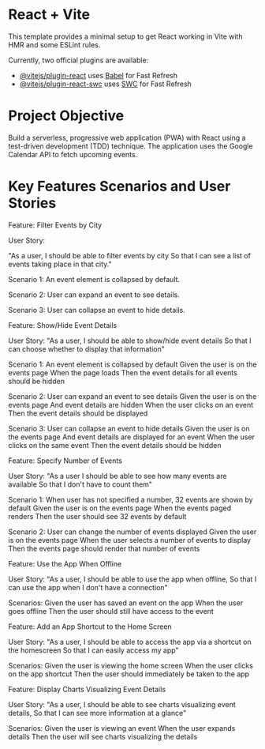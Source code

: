 # React + Vite

This template provides a minimal setup to get React working in Vite with HMR and some ESLint rules.

Currently, two official plugins are available:

- [@vitejs/plugin-react](https://github.com/vitejs/vite-plugin-react/blob/main/packages/plugin-react/README.md) uses [Babel](https://babeljs.io/) for Fast Refresh
- [@vitejs/plugin-react-swc](https://github.com/vitejs/vite-plugin-react-swc) uses [SWC](https://swc.rs/) for Fast Refresh

# Project Objective

Build a serverless, progressive web application (PWA) with React using a
test-driven development (TDD) technique. The application uses the Google
Calendar API to fetch upcoming events.


# Key Features Scenarios and User Stories

Feature: Filter Events by City

User Story:

"As a user,
I should be able to filter events by city
So that I can see a list of events taking place in that city."

Scenario 1: An event element is collapsed by default.

Scenario 2: User can expand an event to see details.

Scenario 3: User can collapse an event to hide details.



Feature: Show/Hide Event Details

User Story: 
"As a user,
I should be able to show/hide event details
So that I can choose whether to display that information"

Scenario 1: An event element is collapsed by default
Given the user is on the events page
When the page loads
Then the event details for all events should be hidden

Scenario 2: User can expand an event to see details
Given the user is on the events page
And event details are hidden
When the user clicks on an event
Then the event details should be displayed

Scenario 3: User can collapse an event to hide details
Given the user is on the events page
And event details are displayed for an event
When the user clicks on the same event
Then the event details should be hidden


Feature: Specify Number of Events

User Story:
"As a user 
I should be able to see how many events are available
So that I don't have to count them"

Scenario 1: When user has not specified a number, 32 events are shown by default
Given the user is on the events page
When the events paged renders
Then the user should see 32 events by default

Scenario 2: User can change the number of events displayed
Given the user is on the events page
When the user selects a number of events to display
Then the events page should render that number of events


Feature: Use the App When Offline

User Story:
"As a user,
I should be able to use the app when offline,
So that I can use the app when I don't have a connection" 

Scenarios:
Given the user has saved an event on the app
When the user goes offline
Then the user should still have access to the event



Feature: Add an App Shortcut to the Home Screen

User Story:
"As a user,
I should be able to access the app via a shortcut on the homescreen
So that I can easily access my app"

Scenarios:
Given the user is viewing the home screen
When the user clicks on the app shortcut
Then the user should immediately be taken to the app



Feature: Display Charts Visualizing Event Details

User Story:
"As a user,
I should be able to see charts visualizing event details,
So that I can see more information at a glance"

Scenarios:
Given the user is viewing an event
When the user expands details
Then the user will see charts visualizing the details